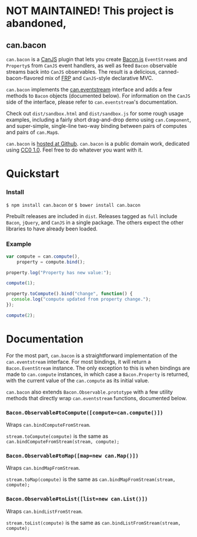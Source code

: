 # NOT MAINTAINED! This project is abandoned,


## can.bacon

`can.bacon` is a [CanJS](https://github.com/bitovi/canjs) plugin that lets you
create [Bacon.js](https://github.com/baconjs/bacon.js) `EventStream`s and
`Property`s from `CanJS` event handlers, as well as feed `Bacon` observable
streams back into `CanJS` observables. The result is a delicious,
canned-bacon-flavored mix of
[FRP](https://en.wikipedia.org/wiki/Functional_reactive_programming) and
`CanJS`-style declarative MVC.

`can.bacon` implements the
[can.eventstream](https://github.com/bitovi/can.eventstream) interface and
adds a few methods to `Bacon` objects (documented below). For information on the
`CanJS` side of the interface, please refer to `can.eventstream`'s documentation.

Check out `dist/sandbox.html` and `dist/sandbox.js` for some rough usage
examples, including a fairly short drag-and-drop demo using `can.Component`, and
super-simple, single-line two-way binding between pairs of computes and pairs of
`can.Map`s.

`can.bacon` is
[hosted at Github](http://github.com/bitovi/can.bacon). `can.bacon` is a
public domain work, dedicated using
[CC0 1.0](https://creativecommons.org/publicdomain/zero/1.0/). Feel free to do
whatever you want with it.

# Quickstart

### Install

`$ npm install can.bacon`
or
`$ bower install can.bacon`

Prebuilt releases are included in `dist`. Releases tagged as `full` include
`Bacon`, `jQuery`, and `CanJS` in a single package. The others expect the other
libraries to have already been loaded.

### Example

```javascript
var compute = can.compute(),
    property = compute.bind();

property.log("Property has new value:");

compute(1);

property.toCompute().bind("change", function() {
  console.log("compute updated from property change.");
});

compute(2);

```

# Documentation

For the most part, `can.bacon` is a straightforward implementation of the
`can.eventstream` interface. For most bindings, it will return a
`Bacon.EventStream` instance. The only exception to this is when bindings are
made to `can.compute` instances, in which case a `Bacon.Property` is returned,
with the current value of the `can.compute` as its initial value.

`can.bacon` also extends `Bacon.Observable.prototype` with a few utility methods
that directly wrap `can.eventstream` functions, documented below.

### `Bacon.Observable#toCompute([compute=can.compute()])`

Wraps `can.bindComputeFromStream`.

`stream.toCompute(compute)` is the same as `can.bindComputeFromStream(stream,
compute);`

### `Bacon.Observable#toMap([map=new can.Map()])`

Wraps `can.bindMapFromStream`.

`stream.toMap(compute)` is the same as `can.bindMapFromStream(stream,
compute);`

### `Bacon.Observable#toList([list=new can.List()])`

Wraps `can.bindListFromStream`.

`stream.toList(compute)` is the same as `can.bindListFromStream(stream,
compute);`
